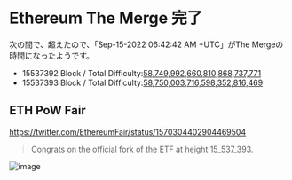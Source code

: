 # Ethereum The Merge 完了
次の間で、超えたので、「Sep-15-2022 06:42:42 AM +UTC」がThe Mergeの時間になったようです。

- 15537392 Block / Total Difficulty:[58,749,992,660,810,868,737,771](https://etherscan.io/block/15537392)
- 15537393 Block / Total Difficulty:[58,750,003,716,598,352,816,469](https://etherscan.io/block/15537393)

ETH PoW Fair
---
https://twitter.com/EthereumFair/status/1570304402904469504
> Congrats on the official fork of the ETF at height 15_537_393.

![image](https://user-images.githubusercontent.com/2118539/190338264-6b2d73ac-9b93-48d6-a943-a1470b31a051.png)
